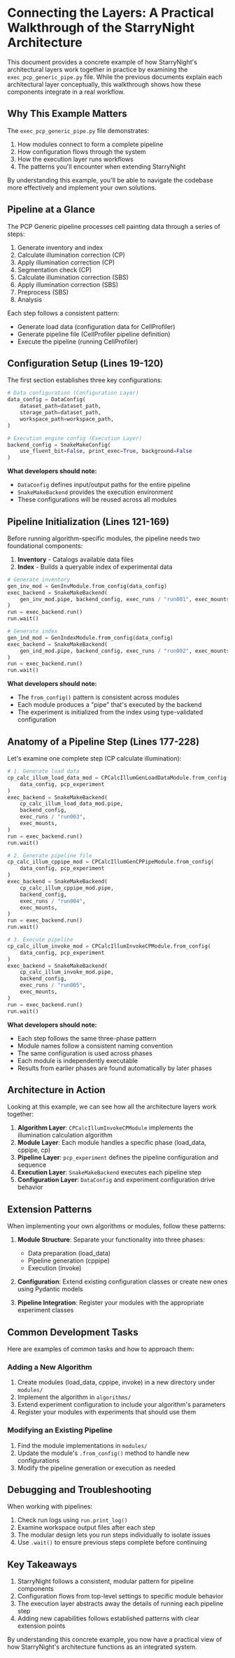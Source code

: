 # Connecting the Layers: A Practical Walkthrough of the StarryNight Architecture

This document provides a concrete example of how StarryNight's architectural layers work together in practice by examining the `exec_pcp_generic_pipe.py` file. While the previous documents explain each architectural layer conceptually, this walkthrough shows how these components integrate in a real workflow.

## Why This Example Matters

The `exec_pcp_generic_pipe.py` file demonstrates:

1. How modules connect to form a complete pipeline
2. How configuration flows through the system
3. How the execution layer runs workflows
4. The patterns you'll encounter when extending StarryNight

By understanding this example, you'll be able to navigate the codebase more effectively and implement your own solutions.

## Pipeline at a Glance

The PCP Generic pipeline processes cell painting data through a series of steps:

1. Generate inventory and index
2. Calculate illumination correction (CP)
3. Apply illumination correction (CP)
4. Segmentation check (CP)
5. Calculate illumination correction (SBS)
6. Apply illumination correction (SBS)
7. Preprocess (SBS)
8. Analysis

Each step follows a consistent pattern:
- Generate load data (configuration data for CellProfiler)
- Generate pipeline file (CellProfiler pipeline definition)
- Execute the pipeline (running CellProfiler)

## Configuration Setup (Lines 19-120)

The first section establishes three key configurations:

```python
# Data configuration (Configuration Layer)
data_config = DataConfig(
    dataset_path=dataset_path,
    storage_path=dataset_path,
    workspace_path=workspace_path,
)

# Execution engine config (Execution Layer)
backend_config = SnakeMakeConfig(
    use_fluent_bit=False, print_exec=True, background=False
)
```

**What developers should note:** 

- `DataConfig` defines input/output paths for the entire pipeline
- `SnakeMakeBackend` provides the execution environment
- These configurations will be reused across all modules

## Pipeline Initialization (Lines 121-169)

Before running algorithm-specific modules, the pipeline needs two foundational components:

1. **Inventory** - Catalogs available data files
2. **Index** - Builds a queryable index of experimental data

```python
# Generate inventory
gen_inv_mod = GenInvModule.from_config(data_config)
exec_backend = SnakeMakeBackend(
    gen_inv_mod.pipe, backend_config, exec_runs / "run001", exec_mounts
)
run = exec_backend.run()
run.wait()

# Generate index
gen_ind_mod = GenIndexModule.from_config(data_config)
exec_backend = SnakeMakeBackend(
    gen_ind_mod.pipe, backend_config, exec_runs / "run002", exec_mounts
)
run = exec_backend.run()
run.wait()
```

**What developers should note:** 

- The `from_config()` pattern is consistent across modules
- Each module produces a "pipe" that's executed by the backend
- The experiment is initialized from the index using type-validated configuration

## Anatomy of a Pipeline Step (Lines 177-228)

Let's examine one complete step (CP calculate illumination):

```python
# 1. Generate load data
cp_calc_illum_load_data_mod = CPCalcIllumGenLoadDataModule.from_config(
    data_config, pcp_experiment
)
exec_backend = SnakeMakeBackend(
    cp_calc_illum_load_data_mod.pipe,
    backend_config,
    exec_runs / "run003",
    exec_mounts,
)
run = exec_backend.run()
run.wait()

# 2. Generate pipeline file
cp_calc_illum_cppipe_mod = CPCalcIllumGenCPPipeModule.from_config(
    data_config, pcp_experiment
)
exec_backend = SnakeMakeBackend(
    cp_calc_illum_cppipe_mod.pipe,
    backend_config,
    exec_runs / "run004",
    exec_mounts,
)
run = exec_backend.run()
run.wait()

# 3. Execute pipeline
cp_calc_illum_invoke_mod = CPCalcIllumInvokeCPModule.from_config(
    data_config, pcp_experiment
)
exec_backend = SnakeMakeBackend(
    cp_calc_illum_invoke_mod.pipe,
    backend_config,
    exec_runs / "run005",
    exec_mounts,
)
run = exec_backend.run()
run.wait()
```

**What developers should note:** 

- Each step follows the same three-phase pattern
- Module names follow a consistent naming convention
- The same configuration is used across phases
- Each module is independently executable
- Results from earlier phases are found automatically by later phases

## Architecture in Action

Looking at this example, we can see how all the architecture layers work together:

1. **Algorithm Layer**: `CPCalcIllumInvokeCPModule` implements the illumination calculation algorithm
2. **Module Layer**: Each module handles a specific phase (load_data, cppipe, cp)
3. **Pipeline Layer**: `pcp_experiment` defines the pipeline configuration and sequence
4. **Execution Layer**: `SnakeMakeBackend` executes each pipeline step
5. **Configuration Layer**: `DataConfig` and experiment configuration drive behavior

## Extension Patterns

When implementing your own algorithms or modules, follow these patterns:

1. **Module Structure**: Separate your functionality into three phases:
   - Data preparation (load_data)
   - Pipeline generation (cppipe)
   - Execution (invoke)

2. **Configuration**: Extend existing configuration classes or create new ones using Pydantic models

3. **Pipeline Integration**: Register your modules with the appropriate experiment classes

## Common Development Tasks

Here are examples of common tasks and how to approach them:

### Adding a New Algorithm

1. Create modules (load_data, cppipe, invoke) in a new directory under `modules/`
2. Implement the algorithm in `algorithms/`
3. Extend experiment configuration to include your algorithm's parameters
4. Register your modules with experiments that should use them

### Modifying an Existing Pipeline

1. Find the module implementations in `modules/`
2. Update the module's `.from_config()` method to handle new configurations
3. Modify the pipeline generation or execution as needed

## Debugging and Troubleshooting

When working with pipelines:

1. Check run logs using `run.print_log()`
2. Examine workspace output files after each step
3. The modular design lets you run steps individually to isolate issues
4. Use `.wait()` to ensure previous steps complete before continuing

## Key Takeaways

1. StarryNight follows a consistent, modular pattern for pipeline components
2. Configuration flows from top-level settings to specific module behavior
3. The execution layer abstracts away the details of running each pipeline step
4. Adding new capabilities follows established patterns with clear extension points

By understanding this concrete example, you now have a practical view of how StarryNight's architecture functions as an integrated system.
